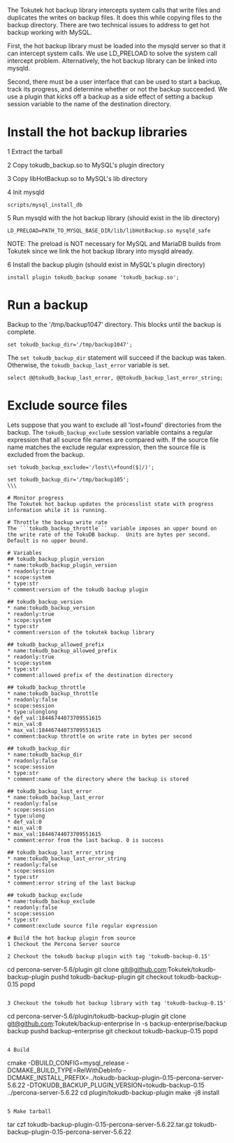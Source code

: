 The Tokutek hot backup library intercepts system calls that write files and duplicates the writes on backup files. It does this while copying files to the backup directory.  There are two technical issues to address to get hot backup working with MySQL.

First, the hot backup library must be loaded into the mysqld server so that it can intercept system calls.  We use LD_PRELOAD to solve the system call intercept problem.  Alternatively, the hot backup library can be linked into mysqld.

Second, there must be a user interface that can be used to start a backup, track its progress, and determine whether or not the backup succeeded.  We use a plugin that kicks off a backup as a side effect of setting a backup session variable to the name of the destination directory.

# Install the hot backup libraries
1 Extract the tarball

2 Copy tokudb_backup.so to MySQL's plugin directory

3 Copy libHotBackup.so to MySQL's lib directory

4 Init mysqld
```
scripts/mysql_install_db
```

5 Run mysqld with the hot backup library (should exist in the lib directory)
```
LD_PRELOAD=PATH_TO_MYSQL_BASE_DIR/lib/libHotBackup.so mysqld_safe
```
NOTE: The preload is NOT necessary for MySQL and MariaDB builds from Tokutek since we link the hot backup library into mysqld already.

6 Install the backup plugin (should exist in MySQL's plugin directory)
```
install plugin tokudb_backup soname 'tokudb_backup.so';
````

# Run a backup

Backup to the '/tmp/backup1047' directory.  This blocks until the backup is complete.
```
set tokudb_backup_dir='/tmp/backup1047';
```
The ```set tokudb_backup_dir``` statement will succeed if the backup was taken.  Otherwise, the ```tokudb_backup_last_error``` variable is set.

```
select @@tokudb_backup_last_error, @@tokudb_backup_last_error_string;
```

# Exclude source files
Lets suppose that you want to exclude all 'lost+found' directories from the backup.  The ```tokudb_backup_exclude``` session variable contains a regular expression that all source file names are compared with.  If the source file name matches the exclude regular expression, then the source file is excluded from the backup.
```
set tokudb_backup_exclude='/lost\\+found($|/)';
```
```
set tokudb_backup_dir='/tmp/backup105';
\\\

# Monitor progress
The Tokutek hot backup updates the processlist state with progress information while it is running.

# Throttle the backup write rate
The ```tokudb_backup_throttle``` variable imposes an upper bound on the write rate of the TokuDB backup.  Units are bytes per second.  Default is no upper bound.

# Variables
## tokudb_backup_plugin_version
* name:tokudb_backup_plugin_version
* readonly:true
* scope:system
* type:str
* comment:version of the tokudb backup plugin

## tokudb_backup_version
* name:tokudb_backup_version
* readonly:true
* scope:system
* type:str
* comment:version of the tokutek backup library

## tokudb_backup_allowed_prefix
* name:tokudb_backup_allowed_prefix
* readonly:true
* scope:system
* type:str
* comment:allowed prefix of the destination directory

## tokudb_backup_throttle
* name:tokudb_backup_throttle
* readonly:false
* scope:session
* type:ulonglong
* def_val:18446744073709551615
* min_val:0
* max_val:18446744073709551615
* comment:backup throttle on write rate in bytes per second

## tokudb_backup_dir
* name:tokudb_backup_dir
* readonly:false
* scope:session
* type:str
* comment:name of the directory where the backup is stored

## tokudb_backup_last_error
* name:tokudb_backup_last_error
* readonly:false
* scope:session
* type:ulong
* def_val:0
* min_val:0
* max_val:18446744073709551615
* comment:error from the last backup. 0 is success

## tokudb_backup_last_error_string
* name:tokudb_backup_last_error_string
* readonly:false
* scope:session
* type:str
* comment:error string of the last backup

## tokudb_backup_exclude
* name:tokudb_backup_exclude
* readonly:false
* scope:session
* type:str
* comment:exclude source file regular expression

# Build the hot backup plugin from source
1 Checkout the Percona Server source

2 Checkout the tokudb backup plugin with tag 'tokudb-backup-0.15'
```
cd percona-server-5.6/plugin
git clone git@github.com:Tokutek/tokudb-backup-plugin
pushd tokudb-backup-plugin
git checkout tokudb-backup-0.15
popd
```

3 Checkout the tokudb hot backup library with tag 'tokudb-backup-0.15'
```
cd percona-server-5.6/plugin/tokudb-backup-plugin
git clone git@github.com:Tokutek/backup-enterprise
ln -s backup-enterprise/backup backup
pushd backup-enterprise
git checkout tokudb-backup-0.15
popd
```

4 Build
```
cmake -DBUILD_CONFIG=mysql_release -DCMAKE_BUILD_TYPE=RelWithDebInfo -DCMAKE_INSTALL_PREFIX=../tokudb-backup-plugin-0.15-percona-server-5.6.22 -DTOKUDB_BACKUP_PLUGIN_VERSION=tokudb-backup-0.15 ../percona-server-5.6.22
cd plugin/tokudb-backup-plugin
make -j8 install
```

5 Make tarball
```
tar czf tokudb-backup-plugin-0.15-percona-server-5.6.22.tar.gz tokudb-backup-plugin-0.15-percona-server-5.6.22
```


